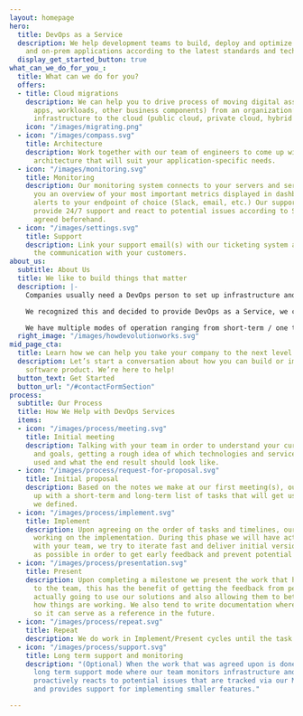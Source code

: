 ```yaml
---
layout: homepage
hero:
  title: DevOps as a Service
  description: We help development teams to build, deploy and optimize Cloud-native
    and on-prem applications according to the latest standards and technologies.
  display_get_started_button: true
what_can_we_do_for_you_:
  title: What can we do for you?
  offers:
  - title: Cloud migrations
    description: We can help you to drive process of moving digital assets (data,
      apps, workloads, other business components) from an organization’s on-premise
      infrastructure to the cloud (public cloud, private cloud, hybrid cloud, multi-cloud).
    icon: "/images/migrating.png"
  - icon: "/images/compass.svg"
    title: Architecture
    description: Work together with our team of engineers to come up with the appropriate
      architecture that will suit your application-specific needs.
  - icon: "/images/monitoring.svg"
    title: Monitoring
    description: Our monitoring system connects to your servers and services, gives
      you an overview of your most important metrics displayed in dashboards and sends
      alerts to your endpoint of choice (Slack, email, etc.) Our support team can
      provide 24/7 support and react to potential issues according to SLAs that are
      agreed beforehand.
  - icon: "/images/settings.svg"
    title: Support
    description: Link your support email(s) with our ticketing system and let us do
      the communication with your customers.
about_us:
  subtitle: About Us
  title: We like to build things that matter
  description: |-
    Companies usually need a DevOps person to set up infrastructure and other tooling in the early phases of development and later on the need for active engagement diminishes until some milestone is reached (beta testing, product launch, etc.) Hiring a DevOps can be a long and painful process since there is a shortage of people with these skills on the market, so finding one can be hard (and expensive), also the need for these services may not always be there.

    We recognized this and decided to provide DevOps as a Service, we consider this is the most suitable way of cooperation for a large number of companies, no matter their size. Our team consists of people with vast experience working in the DevOps, SysOps, Networking and VoIP space. During the time we spent working in companies we recognized patterns in software development and applied that knowledge into making frameworks that allow us to quickly provision environments, set up monitoring and all other tooling needed for active development and running software in production.

    We have multiple modes of operation ranging from short-term / one time jobs to long term support. We are very flexible since we know that every customer has a unique set of requirements and it is our job to accommodate them.
  right_image: "/images/howdevolutionworks.svg"
mid_page_cta:
  title: Learn how we can help you take your company to the next level
  description: Let’s start a conversation about how you can build or improve your
    software product. We’re here to help!
  button_text: Get Started
  button_url: "/#contactFormSection"
process:
  subtitle: Our Process
  title: How We Help with DevOps Services
  items:
  - icon: "/images/process/meeting.svg"
    title: Initial meeting
    description: Talking with your team in order to understand your current position
      and goals, getting a rough idea of which technologies and services are being
      used and what the end result should look like.
  - icon: "/images/process/request-for-proposal.svg"
    title: Initial proposal
    description: Based on the notes we make at our first meeting(s), our team comes
      up with a short-term and long-term list of tasks that will get us to the goals
      we defined.
  - icon: "/images/process/implement.svg"
    title: Implement
    description: Upon agreeing on the order of tasks and timelines, our team starts
      working on the implementation. During this phase we will have active communication
      with your team, we try to iterate fast and deliver initial versions as soon
      as possible in order to get early feedback and prevent potential misunderstandings.
  - icon: "/images/process/presentation.svg"
    title: Present
    description: Upon completing a milestone we present the work that has been done
      to the team, this has the benefit of getting the feedback from people that are
      actually going to use our solutions and also allowing them to better understand
      how things are working. We also tend to write documentation where it is applicable
      so it can serve as a reference in the future.
  - icon: "/images/process/repeat.svg"
    title: Repeat
    description: We do work in Implement/Present cycles until the task list is closed.
  - icon: "/images/process/support.svg"
    title: Long term support and monitoring
    description: "(Optional) When the work that was agreed upon is done, we go into
      long term support mode where our team monitors infrastructure and services,
      proactively reacts to potential issues that are tracked via our Monitoring system
      and provides support for implementing smaller features."

---
```

